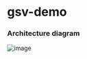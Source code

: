 # gsv-demo
### Architecture diagram

![image](https://user-images.githubusercontent.com/59485946/197849102-5733bd14-981a-4a4f-90ef-710835b5e523.png)
